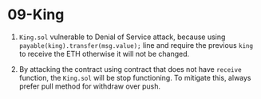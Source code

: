 # 09-King

1. `King.sol` vulnerable to Denial of Service attack, because using `payable(king).transfer(msg.value);` line and require the previous `king` to receive the ETH otherwise it will not be changed.

2. By attacking the contract using contract that does not have `receive` function, the `King.sol` will be stop functioning. To mitigate this, always prefer pull method for withdraw over push.
